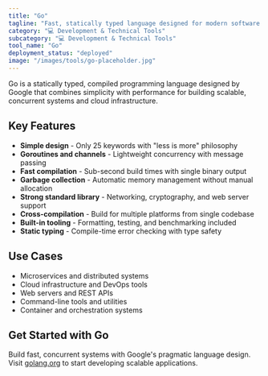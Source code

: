 ```yaml
---
title: "Go"
tagline: "Fast, statically typed language designed for modern software development"
category: "💻 Development & Technical Tools"
subcategory: "💻 Development & Technical Tools"
tool_name: "Go"
deployment_status: "deployed"
image: "/images/tools/go-placeholder.jpg"
---
```

Go is a statically typed, compiled programming language designed by Google that combines simplicity with performance for building scalable, concurrent systems and cloud infrastructure.

## Key Features

- **Simple design** - Only 25 keywords with "less is more" philosophy
- **Goroutines and channels** - Lightweight concurrency with message passing
- **Fast compilation** - Sub-second build times with single binary output
- **Garbage collection** - Automatic memory management without manual allocation
- **Strong standard library** - Networking, cryptography, and web server support
- **Cross-compilation** - Build for multiple platforms from single codebase
- **Built-in tooling** - Formatting, testing, and benchmarking included
- **Static typing** - Compile-time error checking with type safety

## Use Cases

- Microservices and distributed systems
- Cloud infrastructure and DevOps tools
- Web servers and REST APIs
- Command-line tools and utilities
- Container and orchestration systems

## Get Started with Go

Build fast, concurrent systems with Google's pragmatic language design. Visit [golang.org](https://golang.org) to start developing scalable applications.